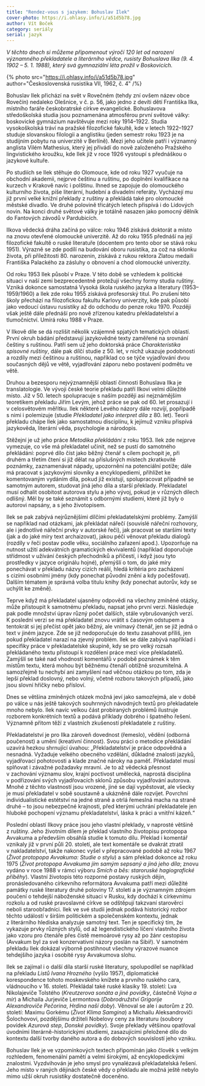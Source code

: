 ```yaml
---
title: "Rendez-vous s jazykem: Bohuslav Ilek"
cover-photo: https://i.ohlasy.info/i/a51d5b78.jpg
author: Vít Boček
category: seriály
serial: jazyk
---
```


*V těchto dnech si můžeme připomenout výročí 120 let od narození významného překladatele a literárního vědce, rusisty Bohuslava Ilka (9. 4. 1902 – 5. 1. 1988), který svá gymnaziální léta prožil v Boskovicích.*

{% photo src="https://i.ohlasy.info/i/a51d5b78.jpg" author="Československá rusistika VII, 1962, č. 4" /%}

Bohuslav Ilek přichází na svět v Rovečném (tehdy zní ovšem název obce Rovečín) nedaleko Olešnice, v č. p. 56, jako jedno z devíti dětí Františka Ilka, místního faráře českobratrské církve evangelické. Bohuslavova středoškolská studia jsou poznamenána atmosférou první světové války: boskovické gymnázium navštěvuje mezi roky 1914–1922. Studia vysokoškolská tráví na pražské filozofické fakultě, kde v letech 1922–1927 studuje slovanskou filologii a anglistiku (jeden semestr roku 1923 je na studijním pobytu na univerzitě v Berlíně). Mezi jeho učitele patří i významný anglista Vilém Mathesius, který jej přivádí do nově založeného Pražského lingvistického kroužku, kde Ilek již v roce 1926 vystoupí s přednáškou o jazykové kultuře.

Po studiích se Ilek stěhuje do Olomouce, kde od roku 1927 vyučuje na obchodní akademii, nejprve češtinu a ruštinu, po doplnění kvalifikace na kurzech v Krakově navíc i polštinu. Ihned se zapojuje do olomouckého kulturního života, píše literární, hudební a divadelní referáty. Vycházejí mu již první velké knižní překlady z ruštiny a překládá také pro olomoucké městské divadlo. Ve druhé polovině třicátých letech přispívá i do Lidových novin.  Na konci druhé světové války je totálně nasazen jako pomocný dělník do Fantových závodů v Pardubicích.

Ilkova vědecká dráha začíná po válce: roku 1946 získává doktorát a místo na znovu otevřené olomoucké univerzitě. Až do roku 1955 přednáší na její filozofické fakultě o ruské literatuře (docentem pro tento obor se stává roku 1951). Výrazně se zde podílí na budování oboru rusistika, za což na sklonku života, při příležitosti 80. narozenin, získává z rukou rektora Zlatou medaili Františka Palackého za zásluhy o obnovení a chod olomoucké univerzity.

Od roku 1953 Ilek působí v Praze. V této době se vzhledem k politické situaci v naší zemi bezprecedentně protežují všechny formy studia ruštiny. Vzniká dokonce samostatná Vysoká škola ruského jazyka a literatury (1953–1959/1960) a Ilek zde roku 1955 získává profesorský titul. Po zrušení této školy přechází na filozofickou fakultu Karlovy univerzity, kde pak působí jako vedoucí ústavu rusistiky až do odchodu do penze roku 1970. Později však ještě dále přednáší pro nově zřízenou katedru překladatelství a tlumočnictví. Umírá roku 1988 v Praze.

V Ilkově díle se dá rozlišit několik vzájemně spjatých tematických oblastí. První okruh bádání představují jazykovědné texty zaměřené na srovnání češtiny s ruštinou. Patří sem už jeho doktorská práce *Charakteristika spisovné ruštiny*, dále pak dílčí studie z 50. let, v nichž ukazuje podobnosti a rozdíly mezi češtinou a ruštinou, například co se týče vyjadřování dvou současných dějů ve větě, vyjadřování záporu nebo postavení podmětu ve větě.

Druhou a bezesporu nejvýznamnější oblastí činnosti Bohuslava Ilka je translatologie. Ve vývoji české teorie překladu patří Ilkovi velmi důležité místo. Již v 50. letech spolupracuje s naším později asi nejznámějším teoretikem překladu Jiřím Levým, jehož práce se pak od 60. let prosazují i v celosvětovém měřítku. Ilek některé Levého názory dále rozvíjí, popřípadě s nimi i polemizuje (studie *Překladatel jako interpret díla* z 80. let). Teorii překladu chápe Ilek jako samostatnou disciplínu, k jejímuž vzniku přispívá jazykověda, literární věda, psychologie a národopis.

Stěžejní je už jeho práce *Metodika překládání* z roku 1953. Ilek zde nejprve vymezuje, co vše má překladatel učinit, než se pustí do samotného překládání: poprvé dílo číst jako běžný čtenář s cílem pochopit je, při druhém a třetím čtení si již dělat na příslušných místech zkratkovité poznámky, zaznamenávat nápady, upozornění na potenciální potíže; dále má pracovat s jazykovými slovníky a encyklopediemi, přihlížet ke komentovaným vydáním díla, pokud již existují, spolupracovat případně se samotným autorem, studovat jiná jeho díla a starší překlady. Překladatel musí odhalit osobitost autorova stylu a jeho vývoj, pokud je v různých dílech odlišný. Měl by se také seznámit s odbornými studiemi, které již byly o autorovi napsány, a s jeho životopisem.

Ilek se pak zabývá nejrůznějšími dílčími překladatelskými problémy. Zamýšlí se například nad otázkami, jak překládat nářečí (souvislé nářeční rozhovory, ale i jednotlivé nářeční prvky v autorské řeči), jak pracovat se staršími texty (jak a do jaké míry text archaizovat), jakou péči věnovat překladu dialogů (rozdíly v řeči postav podle věku, sociálního zařazení apod.). Upozorňuje na nutnost užití adekvátních gramatických ekvivalentů (například doporučuje střídmost v užívání českých přechodníků a příčestí, i když jsou tyto prostředky v jazyce originálu hojné), přemýšlí o tom, do jaké míry ponechávat v překladu názvy cizích reálií, hledá kritéria pro zacházení s cizími osobními jmény (kdy ponechat původní znění a kdy počešťovat). Dalším tématem je správná volba titulu knihy (kdy ponechat autorův, kdy se uchýlit ke změně). 

Teprve když má překladatel ujasněny odpovědi na všechny zmíněné otázky, může přistoupit k samotnému překladu, napsat jeho první verzi. Následuje pak podle množství úprav různý počet dalších, stále vybrušovaných verzí. K poslední verzi se má překladatel znovu vrátit s časovým odstupem a tentokrát si jej přečíst opět jako běžný, ale vnímavý čtenář, jen se již jedná o text v jiném jazyce. Zde se již nedoporučuje do textu zasahovat příliš, jen pokud překladatel narazí na zjevný problém. Ilek se dále zabývá například i specifiky práce v překladatelské skupině, kdy se pro velký rozsah překládaného textu přistoupí k rozdělení práce mezi více překladatelů. Zamýšlí se také nad vhodností komentářů v podobě poznámek k těm místům textu, která mohou být běžnému čtenáři obtížně srozumitelná. A samozřejmě tu nechybí ani zamyšlení nad věčnou otázkou po tom, zda je lepší překlad doslovný, nebo volný, včetně rozboru takových případů, jako jsou slovní hříčky nebo přísloví.

Dnes se většina zmíněných otázek možná jeví jako samozřejmá, ale v době po válce u nás ještě takových souhrnných návodných textů pro překladatele mnoho nebylo. Ilek navíc velkou část probíraných problémů ilustruje rozborem konkrétních textů a podává příklady dobrého i špatného řešení. Významně přitom těží z vlastních zkušeností překladatele z ruštiny.

Překladatelství je pro Ilka zároveň dovednost (řemeslo), vědění (odborná poučenost) a umění (kreativní činnost). Svou práci o metodice překládání uzavírá hezkou shrnující úvahou: „Překladatelství je práce odpovědná a nesnadná. Vyžaduje velkého obecného vzdělání, důkladné znalosti jazyků, vyjadřovací pohotovosti a klade značné nároky na paměť. Překladatel musí splňovat i závažné požadavky mravní. Je to až vědecká přesnost v zachování významu slov, krajní poctivost umělecká, naprostá disciplina v podřizování svých vyjadřovacích sklonů způsobu vyjadřování autorova. Mnohé z těchto vlastností jsou vrozené, jiné se dají vypěstovat, ale všecky je musí překladatel v sobě soustavně a ukázněně dále rozvíjet. Povrchní individualistické estétství na jedné straně a otrlá řemeslná macha na straně druhé – to jsou nebezpečné krajnosti, před kterými uchrání překladatele jen hluboké pochopení významu překladatelství, láska k práci a vnitřní kázeň.“

Poslední oblastí Ilkovy práce jsou jeho vlastní překlady, v naprosté většině z ruštiny. Jeho životním dílem je překlad vlastního životopisu protopopa Avvakuma a především obsáhlá studie k tomuto dílu. Překlad i komentář vznikaly již v první půli 20. století, ale text komentáře se dvakrát ztratil v nakladatelství, takže nakonec vyšel v přepracované podobě až roku 1967 (*Život protopopa Avvakuma: Studie o stylu*) a sám překlad dokonce až roku 1975 (*Život protopopa Avvakuma jím samým sepsaný a jiná jeho díla*; znovu vydáno v roce 1988 v rámci výboru *Smích a běs: staroruské hagiografické příběhy*). Vlastní životopis této rozporné postavy ruských dějin, pronásledovaného církevního reformátora Avvakuma patří mezi důležité památky ruské literatury druhé poloviny 17. století a je významným zdrojem poučení o tehdejší náboženské situaci v Rusku, kdy dochází k církevnímu rozkolu a od ruské pravoslavné církve se odštěpují takzvaní starověrci neboli staroobřadníci. Ilek ve své studii jednak podává historický rozbor těchto událostí v širším politickém a společenském kontextu, jednak z literárního hlediska analyzuje samotný text. Ten je specifický tím, že vykazuje prvky různých stylů, od až legendistického líčení vlastního života jako vzoru pro čtenáře přes čistě memoárové rysy až po žánr cestopisu (Avvakum byl za své konzervativní názory poslán na Sibiř). V samotném překladu Ilek dokázal výborně postihnout všechny výrazové nuance tehdejšího jazyka i osobité rysy Avvakumova slohu.

Ilek se zajímal i o další díla starší ruské literatury, spolupodílel se například na překladu *Listů Ivana Hrozného* (vyšlo 1957), diplomatické korespondence tohoto moskevského knížete a prvního ruského cara, vládnoucího v 16. století. Překládal také ruské klasiky 19. století: Lva Nikolajeviče Tolstého (*Kreutzerova sonáta a jiné povídky*, částečně *Vojna a mír*) a Michaila Jurjeviče Lermontova (*Dobrodružství Grigorije Alexandroviče Pečorina*, *Hrdina naší doby*). Věnoval se ale i autorům z 20. století: Maximu Gorkému (*Život Klima Samgina*) a Michailu Aleksandroviči Šolochovovi, pozdějšímu držiteli Nobelovy ceny za literaturu (soubory povídek *Azurová step*, *Donské povídky*). Svoje překlady většinou opatřoval úvodními literárně-historickými studiemi, zasazujícími přeložené dílo do kontextu další tvorby daného autora a do dobových souvislostí jeho vzniku.

Bohuslav Ilek je ve vzpomínkových textech připomínán jako člověk s velkým rozhledem, fenomenální pamětí a velmi širokými, až encyklopedickými znalostmi. Vyzdvihován je jeho smysl pro vynalézavá překladatelská řešení. Jeho místo v raných dějinách české vědy o překladu ale možná ještě nebylo mimo užší okruh rusistiky dostatečně doceněno.
